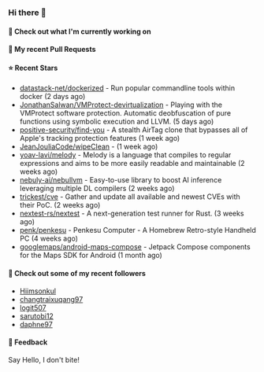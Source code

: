 ### Hi there 👋

#### 👷 Check out what I'm currently working on

#### 🔨 My recent Pull Requests


#### ⭐ Recent Stars

- [datastack-net/dockerized](https://github.com/datastack-net/dockerized) - Run popular commandline tools within docker (2 days ago)
- [JonathanSalwan/VMProtect-devirtualization](https://github.com/JonathanSalwan/VMProtect-devirtualization) - Playing with the VMProtect software protection. Automatic deobfuscation of pure functions using symbolic execution and LLVM. (5 days ago)
- [positive-security/find-you](https://github.com/positive-security/find-you) - A stealth AirTag clone that bypasses all of Apple&#39;s tracking protection features (1 week ago)
- [JeanJouliaCode/wipeClean](https://github.com/JeanJouliaCode/wipeClean) -  (1 week ago)
- [yoav-lavi/melody](https://github.com/yoav-lavi/melody) - Melody is a language that compiles to regular expressions and aims to be more easily readable and maintainable (2 weeks ago)
- [nebuly-ai/nebullvm](https://github.com/nebuly-ai/nebullvm) - Easy-to-use library to boost AI inference leveraging multiple DL compilers (2 weeks ago)
- [trickest/cve](https://github.com/trickest/cve) - Gather and update all available and newest CVEs with their PoC. (2 weeks ago)
- [nextest-rs/nextest](https://github.com/nextest-rs/nextest) - A next-generation test runner for Rust. (3 weeks ago)
- [penk/penkesu](https://github.com/penk/penkesu) - Penkesu Computer - A Homebrew Retro-style Handheld PC (4 weeks ago)
- [googlemaps/android-maps-compose](https://github.com/googlemaps/android-maps-compose) - Jetpack Compose components for the Maps SDK for Android (1 month ago)

#### 👯 Check out some of my recent followers

- [Hiimsonkul](https://github.com/Hiimsonkul)
- [changtraixuqang97](https://github.com/changtraixuqang97)
- [logit507](https://github.com/logit507)
- [sarutobi12](https://github.com/sarutobi12)
- [daphne97](https://github.com/daphne97)

#### 💬 Feedback

Say Hello, I don't bite!